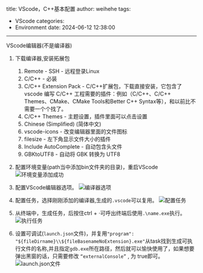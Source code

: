 title: VScode，C++基本配置
author: weihehe
tags:
  - VScode
categories:
  - Environment
date: 2024-06-12 12:38:00
---
VScode编辑器(不是编译器)
<!--more-->

1. 下载编译器,安装拓展包

	1. Remote - SSH - 远程登录Linux
	2. C/C++ - 必装
	3. C/C++ Extension Pack - C/C++扩展包，下载直接安装，它包含了 vscode 编写 C/C++ ⼯程需要的插件：例如（C/C++、C/C++ Themes、CMake、CMake Tools和Better C++ Syntax等），和以前⽐不需要⼀个个找了。
	4. C/C++ Themes - 主题设置，插件里面可以点击设置
	5. Chinese (Simplified) (简体中文)
	6. vscode-icons - 改变编辑器⾥⾯的⽂件图标
	7. filesize - 左下角显示文件大小的插件
	8. Include AutoComplete - 自动包含头文件
	9. GBKtoUTF8 - 自动将 GBK 转换为 UTF8

2. 配置环境变量(path当中添加bin文件夹的目录)，重启VScode
![环境变量添加成功](/images/环境变量添加成功.png)

3. 配置VScode编辑器选项。
![编译器选项](/images/编译器选项.png)

4. 配置任务，选择刚刚添加的编译器,生成的`.vscode`可以复用。
![配置任务](/images/配置任务.png)

5. 从终端中，生成任务，后按住ctrl + ·可呼出终端后使用`.\name.exe`执行。
![执行任务](/images/执行任务.png)

6. 设置可调试(`launch.json`文件)，并复用`"program": "${fileDirname}\\${fileBasenameNoExtension}.exe"`从task找到生成可执行文件的名称,并且指定`gdb.exe`所在路径，然后就可以愉快使用了，如果想要弹出黑窗的话，只需要修改  `“externalConsole”` , 为 true即可。
![launch.json文件](/images/launch.png)

